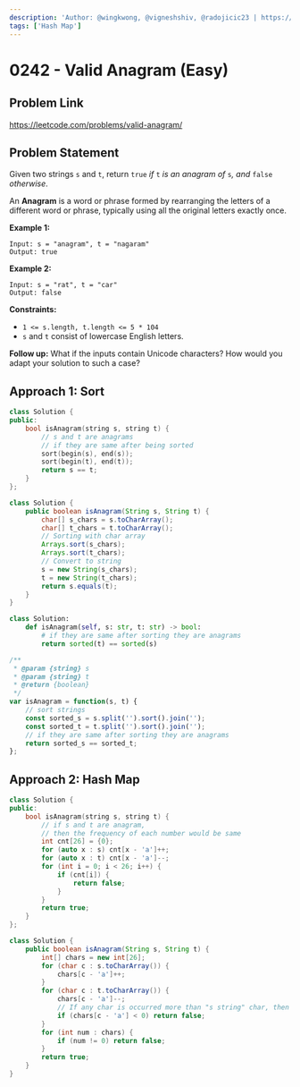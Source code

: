 ```yaml
---
description: 'Author: @wingkwong, @vigneshshiv, @radojicic23 | https://leetcode.com/problems/valid-anagram/'
tags: ['Hash Map']
---
```


# 0242 - Valid Anagram (Easy)

## Problem Link

https://leetcode.com/problems/valid-anagram/

## Problem Statement

Given two strings `s` and `t`, return `true` _if_ `t` _is an anagram of_ `s`_, and_ `false` _otherwise_.

An **Anagram** is a word or phrase formed by rearranging the letters of a different word or phrase, typically using all the original letters exactly once.

**Example 1:**

```
Input: s = "anagram", t = "nagaram"
Output: true
```

**Example 2:**

```
Input: s = "rat", t = "car"
Output: false
```

**Constraints:**

* `1 <= s.length, t.length <= 5 * 104`
* `s` and `t` consist of lowercase English letters.

**Follow up:** What if the inputs contain Unicode characters? How would you adapt your solution to such a case?

## Approach 1: Sort

<Tabs>
<TabItem value="cpp" label="C++">
<SolutionAuthor name="@wingkwong"/>

```cpp
class Solution {
public:
    bool isAnagram(string s, string t) {
        // s and t are anagrams
        // if they are same after being sorted
        sort(begin(s), end(s));
        sort(begin(t), end(t));
        return s == t;
    }
};
```

</TabItem>

<TabItem value="java" label="Java">
<SolutionAuthor name="@vigneshshiv"/>

```java
class Solution {
    public boolean isAnagram(String s, String t) {
        char[] s_chars = s.toCharArray();
        char[] t_chars = t.toCharArray();
        // Sorting with char array
        Arrays.sort(s_chars);
        Arrays.sort(t_chars);
        // Convert to string
        s = new String(s_chars);
        t = new String(t_chars);
        return s.equals(t);
    }
}
```

</TabItem>

<TabItem value="python" label="Python">
<SolutionAuthor name="@radojicic23"/>

```python
class Solution:
    def isAnagram(self, s: str, t: str) -> bool:
        # if they are same after sorting they are anagrams
        return sorted(t) == sorted(s)
```

</TabItem>

<TabItem value="javascript" label="JavaScript">
<SolutionAuthor name="@radojicic23"/>

```javascript
/**
 * @param {string} s
 * @param {string} t
 * @return {boolean}
 */
var isAnagram = function(s, t) {
    // sort strings 
    const sorted_s = s.split('').sort().join('');
    const sorted_t = t.split('').sort().join('');
    // if they are same after sorting they are anagrams
    return sorted_s == sorted_t;
};
```

</TabItem>
</Tabs>

## Approach 2: Hash Map

<Tabs>
<TabItem value="cpp" label="C++">
<SolutionAuthor name="@wingkwong"/>

```cpp
class Solution {
public:
    bool isAnagram(string s, string t) {
        // if s and t are anagram, 
        // then the frequency of each number would be same
        int cnt[26] = {0};
        for (auto x : s) cnt[x - 'a']++;
        for (auto x : t) cnt[x - 'a']--;
        for (int i = 0; i < 26; i++) {
            if (cnt[i]) {
                return false;
            }
        }
        return true;
    }
};
```

</TabItem>

<TabItem value="java" label="Java">
<SolutionAuthor name="@vigneshshiv"/>

```java
class Solution {
    public boolean isAnagram(String s, String t) {
        int[] chars = new int[26];
        for (char c : s.toCharArray()) {
            chars[c - 'a']++;
        }
        for (char c : t.toCharArray()) {
            chars[c - 'a']--;
            // If any char is occurred more than "s string" char, then immediately return false. 
            if (chars[c - 'a'] < 0) return false;
        }
        for (int num : chars) {
            if (num != 0) return false;
        }
        return true;
    }
}
```

</TabItem>
</Tabs>